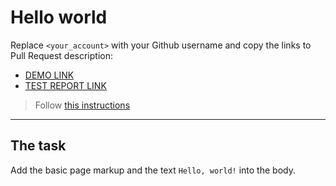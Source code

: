 # Hello world
Replace `<your_account>` with your Github username and copy the links to Pull Request description:
- [DEMO LINK](https://GarryRocksman.github.io/layout_hello-world/)
- [TEST REPORT LINK](https://GarryRocksman.github.io/layout_hello-world/report/html_report/)

> Follow [this instructions](https://mate-academy.github.io/layout_task-guideline/#how-to-solve-the-layout-tasks-on-github)
___

## The task
Add the basic page markup and the text `Hello, world!` into the body.
